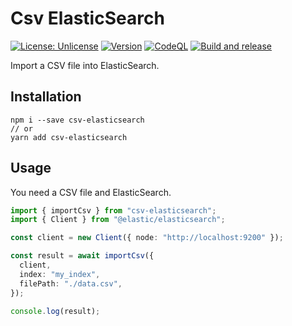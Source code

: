 # Csv ElasticSearch

[![License: Unlicense](https://img.shields.io/badge/license-Unlicense-yellow.svg)](http://unlicense.org/)
[![Version](https://img.shields.io/npm/v/csv-elasticsearch.svg)](https://npmjs.org/package/csv-elasticsearch)
[![CodeQL](https://github.com/rap2hpoutre/csv-elasticsearch/workflows/CodeQL/badge.svg)](https://github.com/rap2hpoutre/csv-elasticsearch-dataset/actions?query=codeql-analysis "Code quality workflow status")
[![Build and release](https://github.com/rap2hpoutre/csv-elasticsearch/actions/workflows/release.yml/badge.svg)](https://github.com/rap2hpoutre/csv-elasticsearch-dataset/actions?query=release)

Import a CSV file into ElasticSearch.

## Installation

```
npm i --save csv-elasticsearch
// or
yarn add csv-elasticsearch
```

## Usage

You need a CSV file and ElasticSearch.

```ts
import { importCsv } from "csv-elasticsearch";
import { Client } from "@elastic/elasticsearch";

const client = new Client({ node: "http://localhost:9200" });

const result = await importCsv({
  client,
  index: "my_index",
  filePath: "./data.csv",
});

console.log(result);
```
